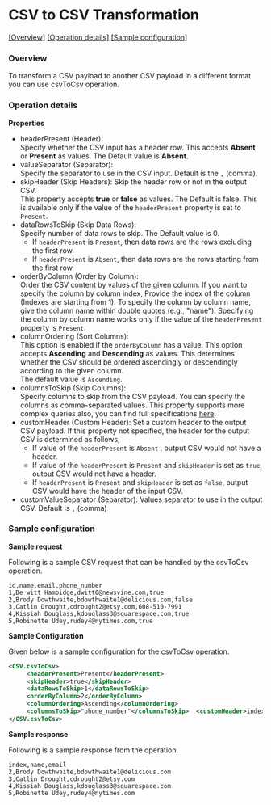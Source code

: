 
# CSV to CSV Transformation  
  
[[Overview]](#overview)  [[Operation details]](#operation-details)  [[Sample configuration]](#sample-configuration)  
  
### Overview   
To transform a CSV payload to another CSV payload in a different format you can use csvToCsv operation.
  
### Operation details  
  
**Properties**  
* headerPresent (Header):   
Specify whether the CSV input has a header row. This accepts **Absent** or **Present** as values. The Default value
 is **Absent**.   
* valueSeparator (Separator):   
Specify the separator to use in the CSV input. Default is the `,` (comma).  
* skipHeader (Skip Headers): Skip the header row or not in the output CSV.   
This property accepts **true** or **false** as values. The Default is false. This is available only if the value of
 the `headerPresent` property is set to `Present`.  
* dataRowsToSkip (Skip Data Rows):   
Specify number of data rows to skip. The Default value is 0.   
  * If `headerPresent` is `Present`, then data rows are the rows excluding the first row.   
  * If `headerPresent` is `Absent`, then data rows are the rows starting from the first row.  
* orderByColumn (Order by Column):   
Order the CSV content by values of the given column. If you want to specify the column by column index, Provide the
 index of the column (Indexes are starting from 1). To specify the column by column name, give the column name within
  double quotes (e.g., "name"). Specifying the column by column name works only if the value of the `headerPresent
  ` property is `Present`.  
* columnOrdering (Sort Columns):   
This option is enabled if the `orderByColumn` has a value. This option accepts **Ascending** and **Descending** as
 values.  This determines whether the CSV should be ordered ascendingly or descendingly according to the given column.   
The default value is `Ascending`.  
* columnsToSkip (Skip Columns):   
Specify columns to skip from the CSV payload. You can specify the columns as comma-separated values. This property
 supports more complex queries also, you can find full specifications [here](column_skipper_query.md).  
* customHeader (Custom Header): Set a custom header to the output CSV payload. If this property not specified, the
 header for the output CSV is determined as follows,  
  * If value of the `headerPresent` is `Absent` , output CSV would not have a header.  
  * If value of the `headerPresent` is `Present` and `skipHeader` is set as `true`, output CSV would not have a
    header.  
  * If `headerPresent` is `Present` and `skipHeader` is set as `false`, output CSV would have the header of the input
   CSV.    
* customValueSeparator (Separator): Values separator to use in the output CSV. Default is `,` (comma)  
  
### Sample configuration  
  
**Sample request**  
  
Following is a sample CSV request that can be handled by the csvToCsv operation.  
  
```text  
id,name,email,phone_number  
1,De witt Hambidge,dwitt0@newsvine.com,true  
2,Brody Dowthwaite,bdowthwaite1@delicious.com,false  
3,Catlin Drought,cdrought2@etsy.com,608-510-7991  
4,Kissiah Douglass,kdouglass3@squarespace.com,true  
5,Robinette Udey,rudey4@nytimes.com,true  
```  
**Sample Configuration**  
  
Given below is a sample configuration for the csvToCsv operation.  
```xml  
<CSV.csvToCsv>  
	 <headerPresent>Present</headerPresent> 
	 <skipHeader>true</skipHeader> 
	 <dataRowsToSkip>1</dataRowsToSkip> 
	 <orderByColumn>2</orderByColumn> 
	 <columnOrdering>Ascending</columnOrdering> 
	 <columnsToSkip>"phone_number"</columnsToSkip>	<customHeader>index,name,email</customHeader>
</CSV.csvToCsv>  
```  
**Sample response**  
  
Following is a sample response from the operation.  
  
```text  
index,name,email  
2,Brody Dowthwaite,bdowthwaite1@delicious.com  
3,Catlin Drought,cdrought2@etsy.com  
4,Kissiah Douglass,kdouglass3@squarespace.com  
5,Robinette Udey,rudey4@nytimes.com  
```